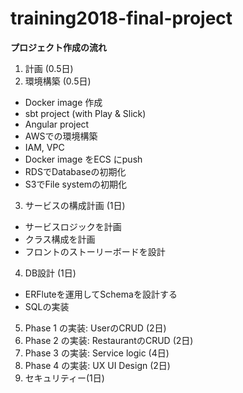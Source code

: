 # training2018-final-project

**プロジェクト作成の流れ**
1. 計画 (0.5日)
2. 環境構築 (0.5日)
* Docker image 作成
 * sbt project (with Play & Slick)
 * Angular project
* AWSでの環境構築
 * IAM, VPC
 * Docker image をECS にpush
 * RDSでDatabaseの初期化
 * S3でFile systemの初期化
3. サービスの構成計画 (1日)
* サービスロジックを計画
* クラス構成を計画
* フロントのストーリーボードを設計
4. DB設計 (1日)
* ERFluteを運用してSchemaを設計する
* SQLの実装
5. Phase 1 の実装: UserのCRUD (2日)
6. Phase 2 の実装: RestaurantのCRUD (2日)
7. Phase 3 の実装: Service logic (4日)
8. Phase 4 の実装: UX UI Design (2日)
9. セキュリティー(1日)
